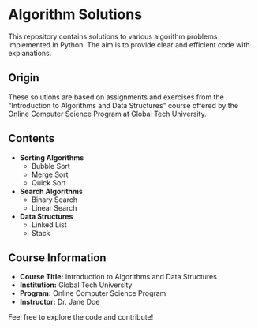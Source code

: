 # Algorithm Solutions

This repository contains solutions to various algorithm problems implemented in Python. The aim is to provide clear and efficient code with explanations.

## Origin

These solutions are based on assignments and exercises from the "Introduction to Algorithms and Data Structures" course offered by the Online Computer Science Program at Global Tech University.

## Contents

- **Sorting Algorithms**
  - Bubble Sort
  - Merge Sort
  - Quick Sort
- **Search Algorithms**
  - Binary Search
  - Linear Search
- **Data Structures**
  - Linked List
  - Stack

## Course Information

- **Course Title:** Introduction to Algorithms and Data Structures
- **Institution:** Global Tech University
- **Program:** Online Computer Science Program
- **Instructor:** Dr. Jane Doe

Feel free to explore the code and contribute!

